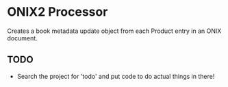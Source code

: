# ONIX2 Processor

Creates a book metadata update object from each Product entry in an ONIX document.

## TODO

* Search the project for 'todo' and put code to do actual things in there!